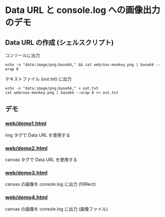 # Data URL と console.log への画像出力のデモ

## Data URL の作成 (シェルスクリプト)

コンソールに出力
```
echo -n "data:image/png;base64," && cat web/nas-monkey.png | base64 --wrap 0
```

テキストファイル (out.txt) に出力
```
echo -n "data:image/png;base64," > out.txt
cat web/nas-monkey.png | base64 --wrap 0 >> out.txt
```

## デモ

### [web/demo1.html](web/demo1.html)
img タグで Data URL を使用する

### [web/demo2.html](web/demo2.html)
canvas タグで Data URL を使用する

### [web/demo3.html](web/demo3.html)
canvas の画像を console.log に出力 (fillRect)

### [web/demo4.html](web/demo4.html)
canvas の画像を console.log に出力 (画像ファイル)

